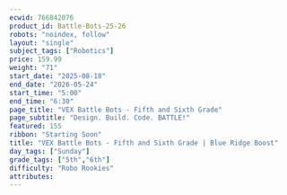 ```yaml
---
ecwid: 766842076
product_id: Battle-Bots-25-26
robots: "noindex, follow"
layout: "single"
subject_tags: ["Robotics"]
price: 159.99
weight: "71"
start_date: "2025-08-18"
end_date: "2026-05-24"
start_time: "5:00"
end_time: "6:30"
page_title: "VEX Battle Bots - Fifth and Sixth Grade"
page_subtitle: "Design. Build. Code. BATTLE!"
featured: 155
ribbon: "Starting Soon"
title: "VEX Battle Bots - Fifth and Sixth Grade | Blue Ridge Boost"
day_tags: ["Sunday"]
grade_tags: ["5th","6th"]
difficulty: "Robo Rookies"
attributes:
---
```

